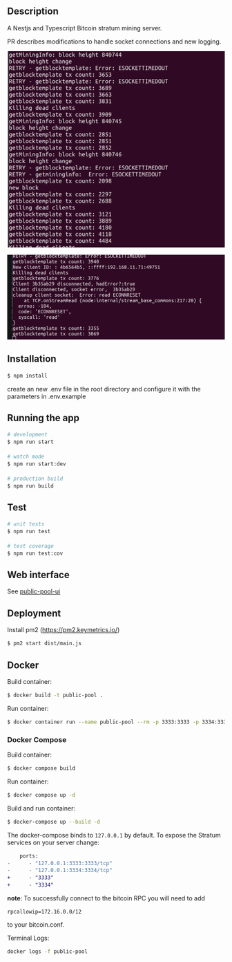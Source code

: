 ## Description

A Nestjs and Typescript Bitcoin stratum mining server.

PR describes modifications to handle socket connections and new logging.

![](./assets/images/console-log.png)

![](./assets/images/console-log2.png)

## Installation

```bash
$ npm install
```

create an new .env file in the root directory and configure it with the parameters in .env.example

## Running the app

```bash
# development
$ npm run start

# watch mode
$ npm run start:dev

# production build
$ npm run build
```

## Test

```bash
# unit tests
$ npm run test

# test coverage
$ npm run test:cov
```

## Web interface

See [public-pool-ui](https://github.com/benjamin-wilson/public-pool-ui)

## Deployment

Install pm2 (https://pm2.keymetrics.io/)

```bash
$ pm2 start dist/main.js
```

## Docker

Build container:

```bash
$ docker build -t public-pool .
```

Run container:

```bash
$ docker container run --name public-pool --rm -p 3333:3333 -p 3334:3334 -p 8332:8332 -v .env:/public-pool/.env public-pool
```

### Docker Compose

Build container:
```bash
$ docker compose build
```

Run container:
```bash
$ docker compose up -d
```
Build and run container:

```bash
$ docker-compose up --build -d
```

The docker-compose binds to `127.0.0.1` by default. To expose the Stratum services on your server change:
```diff
    ports:
-      - "127.0.0.1:3333:3333/tcp"
-      - "127.0.0.1:3334:3334/tcp"
+      - "3333"
+      - "3334"
```

**note**: To successfully connect to the bitcoin RPC you will need to add

```
rpcallowip=172.16.0.0/12
```

to your bitcoin.conf.

Terminal Logs:
```bash
docker logs -f public-pool
```
